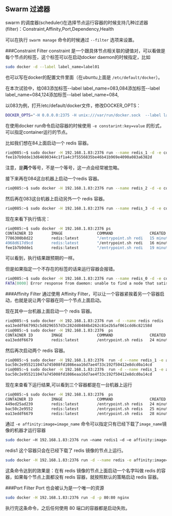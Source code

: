 ## Swarm 过滤器
swarm 的调度器(scheduler)在选择节点运行容器的时候支持几种过滤器 (filter)：Constraint,Affinity,Port,Dependency,Health

可以在执行 `swarm manage` 命令的时候通过 `--filter` 选项来设置。

###Constraint Filter
constraint 是一个跟具体节点相关联的键值对，可以看做是每个节点的标签，这个标签可以在启动docker daemon的时候指定，比如
```sh
sudo docker -d --label label_name=label01
```

也可以写在docker的配置文件里面（在ubuntu上面是 `/etc/default/docker`）。

在本次试验中，给083添加标签--label label_name=083,084添加标签--label label_name=084,124添加标签--label label_name=084,

以083为例，打开/etc/default/docker文件，修改DOCKER_OPTS：
```sh
DOCKER_OPTS="-H 0.0.0.0:2375 -H unix:///var/run/docker.sock  --label label_name=083"
```

在使用docker run命令启动容器的时候使用 `-e constarint:key=value` 的形式，可以指定container运行的节点。

比如我们想在84上面启动一个 redis 容器。
```sh
rio@085:~$ sudo docker -H 192.168.1.83:2376 run --name redis_1 -d -e constraint:label_name==084 redis
fee1b7b9dde13d64690344c1f1a4c3f5556835be46b41b969e4090a083a6382d
```
注意，是**两个**等号，不是一个等号，这一点会经常被忽略。

接下来再在084这台机器上启动一个redis 容器。
```sh
rio@085:~$ sudo docker -H 192.168.1.83:2376 run --name redis_2 -d -e constraint:label_name==084 redis         4968d617d9cd122fc2e17b3bad2f2c3b5812c0f6f51898024a96c4839fa000e1
```
然后再在083这台机器上启动另外一个 redis 容器。
```sh
rio@085:~$ sudo docker -H 192.168.1.83:2376 run --name redis_3 -d -e constraint:label_name==083 redis         7786300b8d2232c2335ac6161c715de23f9179d30eb5c7e9c4f920a4f1d39570
```

现在来看下执行情况：
```sh
rio@085:~$ sudo docker -H 192.168.1.83:2376 ps
CONTAINER ID        IMAGE               COMMAND                CREATED             STATUS              PORTS               NAMES
7786300b8d22        redis:latest        "/entrypoint.sh redi   15 minutes ago      Up 53 seconds       6379/tcp            083/redis_3
4968d617d9cd        redis:latest        "/entrypoint.sh redi   16 minutes ago      Up 2 minutes        6379/tcp            084/redis_2
fee1b7b9dde1        redis:latest        "/entrypoint.sh redi   19 minutes ago      Up 5 minutes        6379/tcp            084/redis_1
```

可以看到，执行结果跟预期的一样。

但是如果指定一个不存在的标签的话来运行容器会报错。
```sh
rio@085:~$ sudo docker -H 192.168.1.83:2376 run --name redis_0 -d -e constraint:label_name==0 redis
FATA[0000] Error response from daemon: unable to find a node that satisfies label_name==0
```

###Affinity Filter
通过使用 Affinity Filter，可以让一个容器紧挨着另一个容器启动，也就是说让两个容器在同一个节点上面启动。

现在其中一台机器上面启动一个 redis 容器。
```sh
rio@085:~$ sudo docker -H 192.168.1.83:2376 run -d --name redis redis
ea13eddf667992c5d8296557d3c282dd8484bd262c81e2b5af061cdd6c82158d
rio@085:~$ sudo docker -H 192.168.1.83:2376  ps
CONTAINER ID        IMAGE               COMMAND                CREATED             STATUS                  PORTS               NAMES
ea13eddf6679        redis:latest        /entrypoint.sh redis   24 minutes ago      Up Less than a second   6379/tcp            083/redis
```

然后再次启动两个 redis 容器。
```sh
rio@085:~$ sudo docker -H 192.168.1.83:2376  run -d --name redis_1 -e affinity:container==redis redis
bac50c2e955211047a745008fd1086eaa16d7ae4f33c192f50412e8dcd0a14cd
rio@085:~$ sudo docker -H 192.168.1.83:2376  run -d --name redis_1 -e affinity:container==redis redis
bac50c2e955211047a745008fd1086eaa16d7ae4f33c192f50412e8dcd0a14cd
```
现在来查看下运行结果,可以看到三个容器都是在一台机器上运行
```sh
rio@085:~$ sudo docker -H 192.168.1.83:2376  ps
CONTAINER ID        IMAGE               COMMAND                CREATED             STATUS                  PORTS               NAMES
449ed25ad239        redis:latest        /entrypoint.sh redis   24 minutes ago      Up Less than a second   6379/tcp            083/redis_2
bac50c2e9552        redis:latest        /entrypoint.sh redis   25 minutes ago      Up 10 seconds           6379/tcp            083/redis_1
ea13eddf6679        redis:latest        /entrypoint.sh redis   28 minutes ago      Up 3 minutes            6379/tcp            083/redis
```
通过 `-e affinity:image=image_name` 命令可以指定只有已经下载了`image_name`镜像的机器才运行容器
```sh
sudo docker –H 192.168.1.83:2376 run –name redis1 –d –e affinity:image==redis redis 
```
redis1 这个容器只会在已经下载了 redis 镜像的节点上运行。

```sh
sudo docker -H 192.168.1.83:2376 run -d --name redis -e affinity:image==~redis redis
```
这条命令达到的效果是：在有 redis 镜像的节点上面启动一个名字叫做 redis 的容器，如果每个节点上面都没有 redis 容器，就按照默认的策略启动 redis 容器。

###Port Filter
Port 也会被认为是一个唯一的资源
```sh
sudo docker -H 192.168.1.83:2376 run -d -p 80:80 nginx
```

执行完这条命令，之后任何使用 80 端口的容器都是启动失败。
